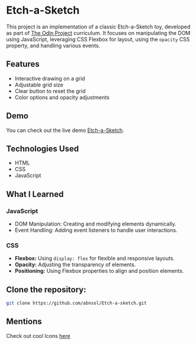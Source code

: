 # Etch-a-Sketch


This project is an implementation of a classic Etch-a-Sketch toy, developed as part of [The Odin Project](https://www.theodinproject.com/) curriculum. It focuses on manipulating the DOM using JavaScript, leveraging CSS Flexbox for layout, using the `opacity` CSS property, and handling various events.

## Features

- Interactive drawing on a grid
- Adjustable grid size
- Clear button to reset the grid
- Color options and opacity adjustments

## Demo

You can check out the live demo [Etch-a-Sketch](https://abnsol.github.io/Etch-a-Sketch).

## Technologies Used

- HTML
- CSS
- JavaScript

## What I Learned

### JavaScript

- DOM Manipulation: Creating and modifying elements dynamically.
- Event Handling: Adding event listeners to handle user interactions.

### CSS

- **Flexbox:** Using `display: flex` for flexible and responsive layouts.
- **Opacity:** Adjusting the transparency of elements.
- **Positioning:** Using Flexbox properties to align and position elements.

## Clone the repository:
   ```bash
   git clone https://github.com/abnsol/Etch-a-sketch.git
   ```

## Mentions
Check out cool Icons [here](https://www.flaticon.com/)